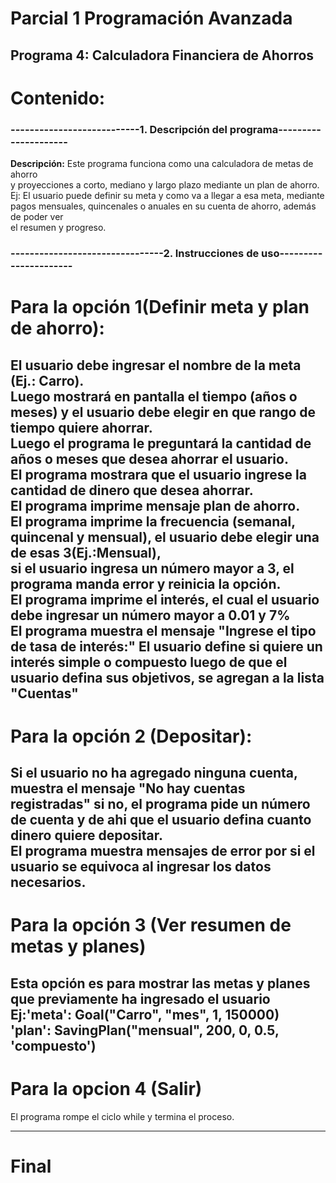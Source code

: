 # Parcial 1 Programación Avanzada
## Programa 4: Calculadora Financiera de Ahorros
# **Contenido:**
### ---------------------------1. Descripción del programa---------------------
**Descripción:**
Este programa funciona como una calculadora de metas de ahorro\
y proyecciones a corto, mediano y largo plazo mediante un plan de ahorro.\
Ej: El usuario puede definir su meta y como va a llegar a esa meta, mediante\
pagos mensuales, quincenales o anuales en su cuenta de ahorro, además de poder ver\
el resumen y progreso.
### --------------------------------2. Instrucciones de uso----------------------
# Para la opción 1(Definir meta y plan de ahorro):
El usuario debe ingresar el nombre de la meta (Ej.: Carro).\
Luego mostrará en pantalla el tiempo (años o meses) y el usuario debe elegir en que rango de tiempo quiere ahorrar.\
Luego el programa le preguntará la cantidad de años o meses que desea ahorrar el usuario.\
El programa mostrara que el usuario ingrese la cantidad de dinero que desea ahorrar.\
El programa imprime mensaje plan de ahorro.\
El programa imprime la frecuencia (semanal, quincenal y mensual), el usuario debe elegir una de esas 3(Ej.:Mensual),\
si el usuario ingresa un número mayor a 3, el programa manda error y reinicia la opción.\
El programa imprime el interés, el cual el usuario debe ingresar un número mayor a 0.01 y 7%\
El programa muestra el mensaje "Ingrese el tipo de tasa de interés:"
El usuario define si quiere un interés simple o compuesto
luego de que el usuario defina sus objetivos, se agregan a la lista **"Cuentas"**
---
# Para la opción 2 (Depositar):
Si el usuario no ha agregado ninguna cuenta, muestra el mensaje "No hay cuentas registradas"
si no, el programa pide un número de cuenta y de ahi que el usuario defina cuanto dinero quiere depositar.\
El programa muestra mensajes de error por si el usuario se equivoca al ingresar los datos necesarios.
---
# Para la opción 3 (Ver resumen de metas y planes)
Esta opción es para mostrar las metas y planes que previamente ha ingresado el usuario\
Ej:'meta': Goal("Carro", "mes", 1, 150000)\
'plan': SavingPlan("mensual", 200, 0, 0.5, 'compuesto')
---
# Para la opcion 4 (Salir)
El programa rompe el ciclo while y termina el proceso.

---
# Final